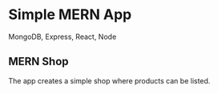 # Simple MERN App

MongoDB, Express, React, Node

## MERN Shop
The app creates a simple shop where products can be listed.